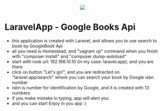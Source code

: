<p align="center"><img src="https://laravel.com/assets/img/components/logo-laravel.svg"></p>

# LaravelApp - Google Books Api

- this application is created with Laravel, and allows you to use search to book by GoogleBook Api
- all you need is Homestead, and "vagrant up" command when you finish with "composer install" and "composer dump-autoload"
- start with rook url: 192.168.10.10 (in my case: laravel.app), and you are there
- click on button "Let's go!", and you are redirected on "laravel.app/search" where you can search your book by Google isbn number
- isbn is number for identification by Google, and it is created with 13 numbers
- if you make mistake in typing, app will alert you
- and you can start Enjoy in you app :)